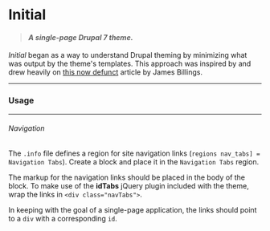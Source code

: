 # Initial
> #### *A single-page Drupal 7 theme.*

*Initial* began as a way to understand Drupal theming by minimizing what was output by the theme's templates. This approach was inspired by and drew heavily on [this now defunct](http://web.archive.org/web/20130203055201/http://jamesbillings.me/labs/item/drupal-template-minimizing) article by James Billings.

* * *

### Usage

* * *

###### Navigation
  The `.info` file defines a region for site navigation links (`regions nav_tabs] = Navigation Tabs`). Create a block and place it in the `Navigation Tabs` region.

  The markup for the navigation links should be placed in the body of the block. To make use of the **idTabs** jQuery plugin included with the theme, wrap the links in `<div class="navTabs">`.

  In keeping with the goal of a single-page application, the links should point to a `div` with a corresponding `id`.
